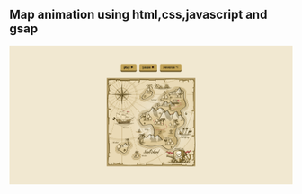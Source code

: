 ## Map animation using html,css,javascript and gsap
![banner](https://github.com/pavanKumarKR2000/map-animation/blob/main/map-animation.png?raw=true)
